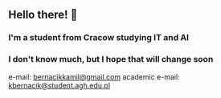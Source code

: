 ## Hello there! 👋

### I'm a student from Cracow studying IT and AI
### I don't know much, but I hope that will change soon

e-mail: bernacikkamil@gmail.com
academic e-mail: kbernacik@student.agh.edu.pl
